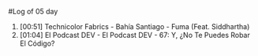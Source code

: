 #Log of 05 day

1. [00:51] Technicolor Fabrics - Bahía Santiago - Fuma (Feat. Siddhartha)
1. [01:04] El Podcast DEV - El Podcast DEV - 67: Y, ¿No Te Puedes Robar El Código?

